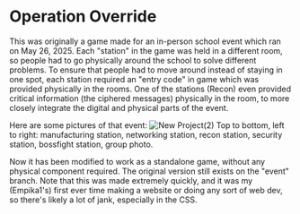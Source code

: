 # Operation Override

This was originally a game made for an in-person school event which ran on May 26, 2025. Each "station" in the game was held in a different room, so people had to go physically around the school to solve different problems. To ensure that people had to move around instead of staying in one spot, each station required an "entry code" in game which was provided physically in the rooms. One of the stations (Recon) even provided critical information (the ciphered messages) physically in the room, to more closely integrate the digital and physical parts of the event. 

Here are some pictures of that event:
![New Project(2)](https://github.com/user-attachments/assets/bf6551c9-3c2d-4e1d-80e7-bd08292cee02)
Top to bottom, left to right: manufacturing station, networking station, recon station, security station, bossfight station, group photo.

Now it has been modified to work as a standalone game, without any physical component required. The original version still exists on the "event" branch. Note that this was made extremely quickly, and it was my (Empika1's) first ever time making a website or doing any sort of web dev, so there's likely a lot of jank, especially in the CSS.
